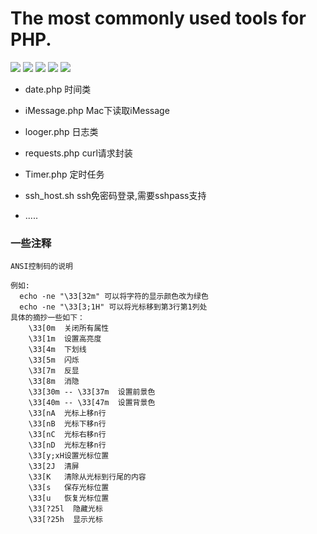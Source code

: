 # The most commonly used tools for PHP.

![](https://img.shields.io/badge/commonly_used_tools-v1.0.0-519dd9.svg)
![](https://img.shields.io/badge/Language-php-blue.svg)
![](https://img.shields.io/travis/php-v/symfony/symfony.svg)
![](https://img.shields.io/travis/rust-lang/rust.svg)
![](https://img.shields.io/badge/platform-OSX-red.svg)

- date.php  时间类

- iMessage.php Mac下读取iMessage

- looger.php 日志类

- requests.php curl请求封装

- Timer.php 定时任务

- ssh_host.sh ssh免密码登录,需要sshpass支持

- .....


### 一些注释

```code
ANSI控制码的说明

例如:
  echo -ne "\33[32m" 可以将字符的显示颜色改为绿色
  echo -ne "\33[3;1H" 可以将光标移到第3行第1列处
具体的摘抄一些如下：
    \33[0m  关闭所有属性
    \33[1m  设置高亮度
    \33[4m  下划线
    \33[5m  闪烁
    \33[7m  反显
    \33[8m  消隐
    \33[30m -- \33[37m  设置前景色
    \33[40m -- \33[47m  设置背景色
    \33[nA  光标上移n行
    \33[nB  光标下移n行
    \33[nC  光标右移n行
    \33[nD  光标左移n行
    \33[y;xH设置光标位置
    \33[2J  清屏
    \33[K   清除从光标到行尾的内容
    \33[s   保存光标位置
    \33[u   恢复光标位置
    \33[?25l  隐藏光标
    \33[?25h  显示光标
```